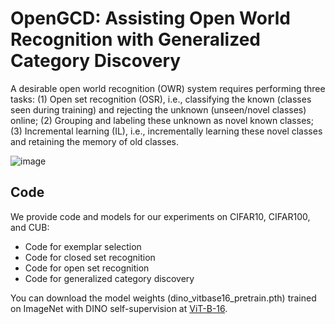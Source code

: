 # OpenGCD: Assisting Open World Recognition with Generalized Category Discovery
A desirable open world recognition (OWR) system requires performing three tasks: (1) Open set recognition (OSR), i.e., classifying the known (classes seen during training) and rejecting the unknown (unseen/novel classes) online; (2) Grouping and labeling these unknown as novel known classes; (3) Incremental learning (IL), i.e., incrementally learning these novel classes and retaining the memory of old classes.

![image](https://github.com/Fulin-Gao/OpenGCD/blob/main/methods.png)

## Code
We provide code and models for our experiments on CIFAR10, CIFAR100, and CUB:
* Code for exemplar selection
* Code for closed set recognition
* Code for open set recognition
* Code for generalized category discovery

You can download the model weights (dino_vitbase16_pretrain.pth) trained on ImageNet with DINO self-supervision at [ViT-B-16](https://github.com/facebookresearch/dino).
